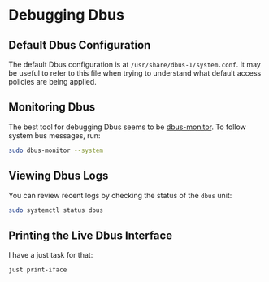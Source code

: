 # Debugging Dbus

## Default Dbus Configuration

The default Dbus configuration is at `/usr/share/dbus-1/system.conf`. It may be useful to refer to this file when trying to understand what default access policies are being applied.

## Monitoring Dbus

The best tool for debugging Dbus seems to be [dbus-monitor](https://dbus.freedesktop.org/doc/dbus-monitor.1.html). To follow system bus messages, run:

```sh
sudo dbus-monitor --system
```

## Viewing Dbus Logs

You can review recent logs by checking the status of the `dbus` unit:

```sh
sudo systemctl status dbus
```

## Printing the Live Dbus Interface

I have a just task for that:

```sh
just print-iface
```
